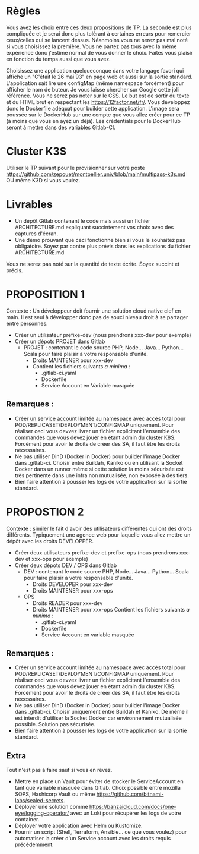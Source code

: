 # Règles

Vous avez les choix entre ces deux propositions de TP.
La seconde est plus compliquée et je serai donc plus tolérant à certaines erreurs pour remercier ceux/celles qui se lancent dessus.
Néanmoins vous ne serez pas mal noté si vous choisissez la première.
Vous ne partez pas tous avec la même expérience donc j'estime normal de vous donner le choix. Faites vous plaisir en fonction du temps aussi que vous avez.

Choisissez une application quelqueconque dans votre langage favori qui affiche un "C'était le 26 mai 93" en page web et aussi sur la sortie standard.
L'application sait lire une configMap (même namespace forcèment) pour afficher le nom de buteur. Je vous laisse chercher sur Google cette joli référence.
Vous ne serez pas noter sur le CSS. Le but est de sortir du texte et du HTML brut en respectant les https://12factor.net/fr/.
Vous développez donc le Dockerfile adéquat pour builder cette application.
L'image sera poussée sur le DockerHub sur une compte que vous allez créer pour ce TP (à moins que vous en ayez un déjà).
Les crédentials pour le DockerHub seront à mettre dans des variables Gitlab-CI.

# Cluster K3S

Utiliser le TP suivant pour le provisionner sur votre poste https://github.com/zepouet/montpellier.univ/blob/main/multipass-k3s.md
OU même K3D si vous voulez. 

# Livrables

* Un dépôt Gitlab contenant le code mais aussi un fichier ARCHITECTURE.md expliquant succintement vos choix avec des captures d'écran.
* Une démo prouvant que ceci fonctionne bien si vous le souhaitez pas obligatoire. Soyez par contre plus prévis dans les explications du fichier ARCHITECTURE.md

Vous ne serez pas noté sur la quantité de texte écrite. Soyez succint et précis.

# PROPOSITION 1

Contexte : Un développeur doit fournir une solution cloud native clef en main.
Il est seul à développer donc pas de souci niveau droit à se partager entre personnes.

* Créer un utilisateur prefixe-dev (nous prendrons xxx-dev pour exemple)
* Créer un dépots PROJET dans Gitlab
  * PROJET : contenant le code source PHP, Node... Java... Python... Scala pour faire plaisir à votre responsable d'unité.
    * Droits MAINTENER pour xxx-dev
    * Contient les fichiers suivants *a minima* :
      * .gitlab-ci.yaml
      * Dockerfile 
      * Service Account en Variable masquée 

## Remarques : 
* Créer un service account limitée au namespace avec accès total pour POD/REPLICASET/DEPLOYMENT/CONFIGMAP uniquement. Pour réaliser ceci vous devvez livrer un fichier explicitant l'ensemble des commandes que vous devez jouer en étant admin du cluster K8S. Forcèment pour avoir le droits de créer des SA, il faut être les droits nécessaires.
* Ne pas utiliser DinD (Docker in Docker) pour builder l'image Docker dans .gitlab-ci. Choisir entre Buildah, Kaniko ou en utilisant la Socket Docker dans un runner même si cette solution la moins sécurisée est très pertinente dans une infra non mutualisée, non exposée à des tiers.
* Bien faire attention à pousser les logs de votre application sur la sortie standard.
 
# PROPOSTION 2

Contexte : similer le fait d'avoir des utilisateurs différentes qui ont des droits différents.
Typiquement une agence web pour laquelle vous allez mettre un dépôt avec les droits DEVELOPPER.
 
* Créer deux utilisateurs prefixe-dev et prefixe-ops (nous prendrons xxx-dev et xxx-ops pour exemple)
* Créer deux dépots DEV / OPS dans Gitlab
  * DEV : contenant le code source PHP, Node... Java... Python... Scala pour faire plaisir à votre responsable d'unité.
    * Droits DEVELOPER pour xxx-dev
    * Droits MAINTENER pour xxx-ops
  * OPS 
    * Droits READER pour xxx-dev
    * Droits MAINTENER pour xxx-ops
    Contient les fichiers suivants *a minima* :
      * .gitlab-ci.yaml
      * Dockerfile 
      * Service Account en variable masquée 

## Remarques : 
* Créer un service account limitée au namespace avec accès total pour POD/REPLICASET/DEPLOYMENT/CONFIGMAP uniquement. Pour réaliser ceci vous devvez livrer un fichier explicitant l'ensemble des commandes que vous devez jouer en étant admin du cluster K8S. Forcèment pour avoir le droits de créer des SA, il faut être les droits nécessaires.
* Ne pas utiliser DinD (Docker in Docker) pour builder l'image Docker dans .gitlab-ci. Choisir uniquement entre Buildah et Kaniko. De même il est interdit d'utiliser la Socket Docker car environnement mutualisée possible. Solution pas sécurisée.
* Bien faire attention à pousser les logs de votre application sur la sortie standard. 

## Extra 
 
Tout n'est pas à faire sauf si vous en rêvez.
 
* Mettre en place un Vault pour éviter de stocker le ServiceAccount en tant que variable masquée dans Gitlab. Choix possible entre mozilla SOPS, Hashicorp Vault ou même https://github.com/bitnami-labs/sealed-secrets. 
* Déployer une solution comme https://banzaicloud.com/docs/one-eye/logging-operator/ avec un Loki pour récupérer les logs de votre container. 
* Déployer votre application avec Helm ou Kustomize.
* Fournir un script (Shell, Terraform, Ansible... ce que vous voulez) pour automatiser la créer d'un Service account avec les droits requis précédemment.
